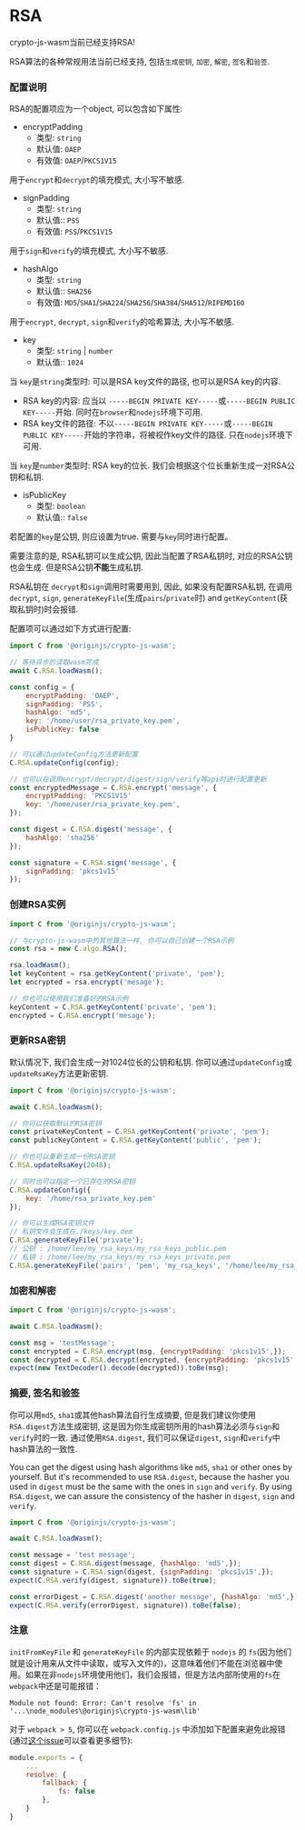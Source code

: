 # RSA

crypto-js-wasm当前已经支持RSA!

RSA算法的各种常规用法当前已经支持, 包括`生成密钥`, `加密`, `解密`, `签名`和`验签`.

### 配置说明

RSA的配置项应为一个object, 可以包含如下属性:

- encryptPadding
  - 类型: `string`
  - 默认值: `OAEP`
  - 有效值: `OAEP`/`PKCS1V15`

用于`encrypt`和`decrypt`的填充模式, 大小写不敏感.

- signPadding
  - 类型: `string`
  - 默认值:: `PSS`
  - 有效值: `PSS`/`PKCS1V15`

用于`sign`和`verify`的填充模式, 大小写不敏感.

- hashAlgo
  - 类型: `string`
  - 默认值:: `SHA256`
  - 有效值: `MD5`/`SHA1`/`SHA224`/`SHA256`/`SHA384`/`SHA512`/`RIPEMD160`

用于`encrypt`, `decrypt`, `sign`和`verify`的哈希算法, 大小写不敏感.

- key
  - 类型: `string` | `number`
  - 默认值:: `1024`

当 `key`是`string`类型时: 可以是RSA key文件的路径, 也可以是RSA key的内容.

- RSA key的内容: 应当以 `-----BEGIN PRIVATE KEY-----`或`-----BEGIN PUBLIC KEY-----`开始. 同时在`browser`和`nodejs`环境下可用.
- RSA key文件的路径: 不以`-----BEGIN PRIVATE KEY-----`或`-----BEGIN PUBLIC KEY-----`开始的字符串，将被视作key文件的路径. 只在`nodejs`环境下可用.

当 `key`是`number`类型时: RSA key的位长. 我们会根据这个位长重新生成一对RSA公钥和私钥.

- isPublicKey
  - 类型: `boolean`
  - 默认值:: `false`

若配置的`key`是公钥, 则应设置为true. 需要与`key`同时进行配置。

需要注意的是, RSA私钥可以生成公钥, 因此当配置了RSA私钥时, 对应的RSA公钥也会生成. 但是RSA公钥**不能**生成私钥.

RSA私钥在 `decrypt`和`sign`调用时需要用到, 因此, 如果没有配置RSA私钥, 在调用`decrypt`, `sign`, `generateKeyFile`(生成`pairs`/`private`时) and `getKeyContent`(获取私钥时)时会报错.



配置项可以通过如下方式进行配置:

```javascript
import C from '@originjs/crypto-js-wasm';

// 等待异步的读取wasm完成
await C.RSA.loadWasm();

const config = {
    encryptPadding: 'OAEP',
    signPadding: 'PSS',
    hashAlgo: 'md5',
    key: '/home/user/rsa_private_key.pem',
    isPublicKey: false
}

// 可以通过updateConfig方法更新配置
C.RSA.updateConfig(config);

// 也可以在调用encrypt/decrypt/digest/sign/verify等api时进行配置更新
const encryptedMessage = C.RSA.encrypt('message', {
    encryptPadding: 'PKCS1V15'
    key: '/home/user/rsa_private_key.pem',
});

const digest = C.RSA.digest('message', {
    hashAlgo: 'sha256'
});

const signature = C.RSA.sign('message', {
    signPadding: 'pkcs1v15'
});
```

### 创建RSA实例

```javascript
import C from '@originjs/crypto-js-wasm';

// 与crypto-js-wasm中的其他算法一样, 你可以自己创建一个RSA示例
const rsa = new C.algo.RSA();

rsa.loadWasm();
let keyContent = rsa.getKeyContent('private', 'pem');
let encrypted = rsa.encrypt('mesage');

// 你也可以使用我们准备好的RSA示例
keyContent = C.RSA.getKeyContent('private', 'pem');
encrypted = C.RSA.encrypt('mesage');
```

### 更新RSA密钥

默认情况下, 我们会生成一对1024位长的公钥和私钥. 你可以通过`updateConfig`或`updateRsaKey`方法更新密钥.

```javascript
import C from '@originjs/crypto-js-wasm';

await C.RSA.loadWasm();

// 你可以获取默认的RSA密钥
const privateKeyContent = C.RSA.getKeyContent('private', 'pem');
const publicKeyContent = C.RSA.getKeyContent('public', 'pem');

// 你也可以重新生成一份RSA密钥
C.RSA.updateRsaKey(2048);

// 同时也可以指定一个已存在的RSA密钥
C.RSA.updateConfig({
    key: '/home/rsa_private_key.pem'
});

// 你可以生成RSA密钥文件
// 私钥文件会生成在./keys/key.dem
C.RSA.generateKeyFile('private');
// 公钥 : /home/lee/my_rsa_keys/my_rsa_keys_public.pem
// 私钥 : /home/lee/my_rsa_keys/my_rsa_keys_private.pem
C.RSA.generateKeyFile('pairs', 'pem', 'my_rsa_keys', '/home/lee/my_rsa_keys');
```

### 加密和解密

```javascript
import C from '@originjs/crypto-js-wasm';

await C.RSA.loadWasm();

const msg = 'testMessage';
const encrypted = C.RSA.encrypt(msg, {encryptPadding: 'pkcs1v15',});
const decrypted = C.RSA.decrypt(encrypted, {encryptPadding: 'pkcs1v15',});
expect(new TextDecoder().decode(decrypted)).toBe(msg);
```

### 摘要, 签名和验签

你可以用`md5`, `sha1`或其他hash算法自行生成摘要, 但是我们建议你使用`RSA.digest`方法生成密钥, 这是因为你生成密钥所用的hash算法必须与`sign`和`verify`时的一致. 通过使用`RSA.digest`, 我们可以保证`digest`, `sign`和`verify`中hash算法的一致性.

You can get the digest using hash algorithms like `md5`, `sha1` or other ones by yourself. But it's recommended to use `RSA.digest`, because the hasher you used in `digest` must be the same with the ones in `sign` and `verify`. By using `RSA.digest`, we can assure the consistency of the hasher in `digest`, `sign` and `verify`.

```javascript
import C from '@originjs/crypto-js-wasm';

await C.RSA.loadWasm();

const message = 'test message';
const digest = C.RSA.digest(message, {hashAlgo: 'md5',});
const signature = C.RSA.sign(digest, {signPadding: 'pkcs1v15',});
expect(C.RSA.verify(digest, signature)).toBe(true);

const errorDigest = C.RSA.digest('another message', {hashAlgo: 'md5',});
expect(C.RSA.verify(errorDigest, signature)).toBe(false);
```

### 注意

`initFromKeyFile` 和 `generateKeyFile` 的内部实现依赖于 `nodejs` 的 `fs`(因为他们就是设计用来从文件中读取，或写入文件的)，这意味着他们不能在浏览器中使用。如果在非`nodejs`环境使用他们，我们会报错，但是方法内部所使用的`fs`在`webpack`中还是可能报错：

```shell
Module not found: Error: Can't resolve 'fs' in '...\node_modules\@originjs\crypto-js-wasm\lib'
```

对于 `webpack > 5`, 你可以在 `webpack.config.js` 中添加如下配置来避免此报错(通过[这个issue](https://github.com/webpack-contrib/css-loader/issues/447)可以查看更多细节):

```javascript
module.exports = {
    ...
    resolve: {
        fallback: {
            fs: false
        },
    }
}
```
